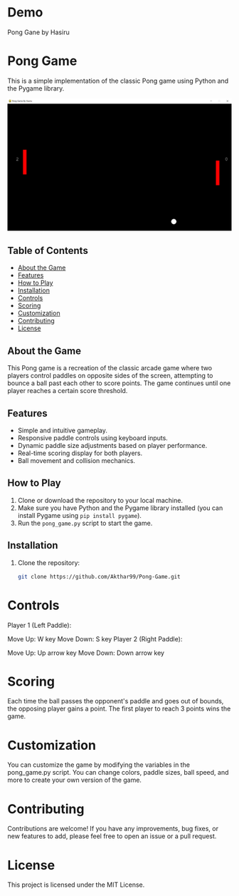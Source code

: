 # Demo

Pong Gane by Hasiru 


# Pong Game

This is a simple implementation of the classic Pong game using Python and the Pygame library.

![Pong Game](Screenshot.png)

## Table of Contents

- [About the Game](#about-the-game)
- [Features](#features)
- [How to Play](#how-to-play)
- [Installation](#installation)
- [Controls](#controls)
- [Scoring](#scoring)
- [Customization](#customization)
- [Contributing](#contributing)
- [License](#license)

## About the Game

This Pong game is a recreation of the classic arcade game where two players control paddles on opposite sides of the screen, attempting to bounce a ball past each other to score points. The game continues until one player reaches a certain score threshold.

## Features

- Simple and intuitive gameplay.
- Responsive paddle controls using keyboard inputs.
- Dynamic paddle size adjustments based on player performance.
- Real-time scoring display for both players.
- Ball movement and collision mechanics.

## How to Play

1. Clone or download the repository to your local machine.
2. Make sure you have Python and the Pygame library installed (you can install Pygame using `pip install pygame`).
3. Run the `pong_game.py` script to start the game.

## Installation

1. Clone the repository:

   ```bash
   git clone https://github.com/Akthar99/Pong-Game.git

# Controls
Player 1 (Left Paddle):

Move Up: W key
Move Down: S key
Player 2 (Right Paddle):

Move Up: Up arrow key
Move Down: Down arrow key

# Scoring

Each time the ball passes the opponent's paddle and goes out of bounds, the opposing player gains a point.
The first player to reach 3 points wins the game.

# Customization

You can customize the game by modifying the variables in the pong_game.py script. You can change colors, paddle sizes, ball speed, and more to create your own version of the game.

# Contributing

Contributions are welcome! If you have any improvements, bug fixes, or new features to add, please feel free to open an issue or a pull request.

# License

This project is licensed under the MIT License.
